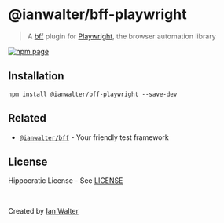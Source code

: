 # @ianwalter/bff-playwright
> A [bff][bffUrl] plugin for [Playwright][pwUrl], the browser automation library

[![npm page][npmImage]][npmUrl]

## Installation

```console
npm install @ianwalter/bff-playwright --save-dev
```

## Related

* [`@ianwalter/bff`][bffUrl] - Your friendly test framework

## License

Hippocratic License - See [LICENSE][licenseUrl]

&nbsp;

Created by [Ian Walter](https://ianwalter.dev)

[bffUrl]: https://github.com/ianwalter/bff
[pwUrl]: https://github.com/Microsoft/playwright
[npmImage]: https://img.shields.io/npm/v/@ianwalter/bff-playwright.svg
[npmUrl]: https://www.npmjs.com/package/@ianwalter/bff-playwright
[licenseUrl]: https://github.com/ianwalter/bff/blob/main/packages/bff-playwright/LICENSE
